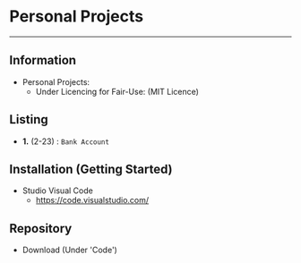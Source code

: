  # Personal Projects

---

## Information
* Personal Projects:
  * Under Licencing for Fair-Use: (MIT Licence)
 
## Listing
* **1.** (2-23) : `Bank Account`

## Installation (Getting Started)
* Studio Visual Code
  * https://code.visualstudio.com/
 
## Repository
* Download (Under 'Code')





